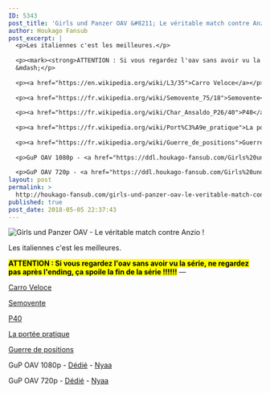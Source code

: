 ```yaml
---
ID: 5343
post_title: 'Girls und Panzer OAV &#8211; Le véritable match contre Anzio !'
author: Houkago Fansub
post_excerpt: |
  <p>Les italiennes c'est les meilleures.</p>
  
  <p><mark><strong>ATTENTION : Si vous regardez l'oav sans avoir vu la s&eacute;rie, ne regardez pas apr&egrave;s l'ending, &ccedil;a spoile la fin de la s&eacute;rie !!!!!!</strong></mark>
  &mdash;</p>
  
  <p><a href="https://en.wikipedia.org/wiki/L3/35">Carro Veloce</a></p>
  
  <p><a href="https://fr.wikipedia.org/wiki/Semovente_75/18">Semovente</a></p>
  
  <p><a href="https://fr.wikipedia.org/wiki/Char_Ansaldo_P26/40">P40</a></p>
  
  <p><a href="https://fr.wikipedia.org/wiki/Port%C3%A9e_pratique">La port&eacute;e pratique</a></p>
  
  <p><a href="https://fr.wikipedia.org/wiki/Guerre_de_positions">Guerre de positions</a></p>
  
  <p>GuP OAV 1080p - <a href="https://ddl.houkago-fansub.com/Girls%20und%20Panzer/%5BHoukago-Fansub%5D%20Girls%20und%20Panzer%20-%20OAV%20%5BBD%201080p%20FLAC%2010bits%20Vostfr%5D/">D&eacute;di&eacute;</a> - <a href="https://nyaa.si/view/1034035">Nyaa</a></p>
  
  <p>GuP OAV 720p - <a href="https://ddl.houkago-fansub.com/Girls%20und%20Panzer/%5BHoukago-Fansub%5D%20Girls%20und%20Panzer%20-%20OAV%20%5BBD%20720p%20AAC%2010bits%20Vostfr%5D/">D&eacute;di&eacute;</a> -</p>
layout: post
permalink: >
  http://houkago-fansub.com/girls-und-panzer-oav-le-veritable-match-contre-anzio/
published: true
post_date: 2018-05-05 22:37:43
---
```

<img src="https://united-subs.dearclouds.com/wp-content/uploads/2018/05/4e229bb4034be8c7a31ef7d22e518f88.jpg" alt="Girls und Panzer OAV - Le véritable match contre Anzio !"><p>Les italiennes c'est les meilleures.</p>

<p><mark><strong>ATTENTION : Si vous regardez l'oav sans avoir vu la série, ne regardez pas après l'ending, ça spoile la fin de la série !!!!!!</strong></mark>
—</p>

<p><a href="https://en.wikipedia.org/wiki/L3/35">Carro Veloce</a></p>

<p><a href="https://fr.wikipedia.org/wiki/Semovente_75/18">Semovente</a></p>

<p><a href="https://fr.wikipedia.org/wiki/Char_Ansaldo_P26/40">P40</a></p>

<p><a href="https://fr.wikipedia.org/wiki/Port%C3%A9e_pratique">La portée pratique</a></p>

<p><a href="https://fr.wikipedia.org/wiki/Guerre_de_positions">Guerre de positions</a></p>

<p>GuP OAV 1080p - <a href="https://ddl.houkago-fansub.com/Girls%20und%20Panzer/%5BHoukago-Fansub%5D%20Girls%20und%20Panzer%20-%20OAV%20%5BBD%201080p%20FLAC%2010bits%20Vostfr%5D/">Dédié</a> - <a href="https://nyaa.si/view/1034035">Nyaa</a></p>

<p>GuP OAV 720p - <a href="https://ddl.houkago-fansub.com/Girls%20und%20Panzer/%5BHoukago-Fansub%5D%20Girls%20und%20Panzer%20-%20OAV%20%5BBD%20720p%20AAC%2010bits%20Vostfr%5D/">Dédié</a> - <a href="https://nyaa.si/view/1034034">Nyaa</a></p>